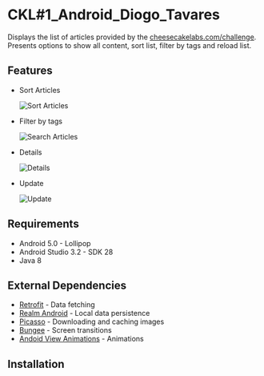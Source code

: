 # CKL#1_Android_Diogo_Tavares

Displays the list of articles provided by the [cheesecakelabs.com/challenge](https://cheesecakelabs.com/challenge). Presents options to show all content, sort list, filter by tags and reload list.

## Features

- Sort Articles 

  ![Sort Articles](https://media.giphy.com/media/1APhMyEzo55p68gh86/giphy.webp)
  
  
- Filter by tags

  ![Search Articles](https://media.giphy.com/media/3Fkvkm1UZpQP7kN7iu/giphy.webp)
  
  
- Details

  ![Details](https://media.giphy.com/media/dScWhvTDQl1LBNr5d4/giphy.webp)
  
  
- Update

  ![Update](https://media.giphy.com/media/fCTqxGgFDLddDLpvrr/giphy.webp)

  
## Requirements

- Android 5.0 - Lollipop
- Android Studio 3.2 - SDK 28
- Java 8

## External Dependencies

- [Retrofit](https://square.github.io/retrofit/) - Data fetching
- [Realm Android](https://realm.io/docs/java/latest) - Local data persistence
- [Picasso](http://square.github.io/picasso/) - Downloading and caching images
- [Bungee](https://github.com/Binary-Finery/Bungee) - Screen transitions
- [Andoid View Animations](https://github.com/daimajia/AndroidViewAnimations) - Animations

## Installation
